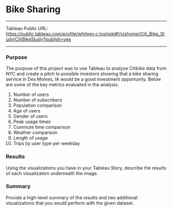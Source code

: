 # Bike Sharing

<hr>

Tableau Public URL:  https://public.tableau.com/profile/whitney.c.losinski#!/vizhome/Citi_Bike_Study/CitiBikeStudy?publish=yes
<hr>

### Purpose
The purpose of this project was to use Tableau to analyze Citibike data from NYC and create a pitch to possible investors showing that a bike sharing service in Des Moines, IA would be a good investment opportunity.  Below are some of the key metrics evaluated in the analysis.

1. Number of users
2. Number of subscribers
3. Population comparison
4. Age of users
5. Gender of users
6. Peak usage times
7. Commute time comparison
8. Weather comparison
9. Length of usage
10. Trips by user type per weekday

### Results
Using the visualizations you have in your Tableau Story, describe the results of each visualization underneath the image.


### Summary
Provide a high-level summary of the results and two additional visualizations that you would perform with the given dataset.

